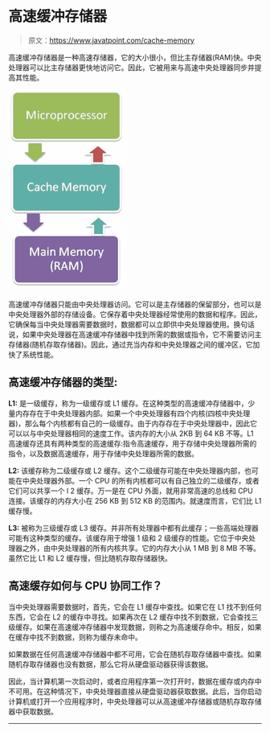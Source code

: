 # 高速缓冲存储器

> 原文：<https://www.javatpoint.com/cache-memory>

高速缓冲存储器是一种高速存储器，它的大小很小，但比主存储器(RAM)快。中央处理器可以比主存储器更快地访问它。因此，它被用来与高速中央处理器同步并提高其性能。

![Cache Memory](img/17c9a2d59265f5ff15149f47f8425f7a.png)

高速缓冲存储器只能由中央处理器访问。它可以是主存储器的保留部分，也可以是中央处理器外部的存储设备。它保存着中央处理器经常使用的数据和程序。因此，它确保每当中央处理器需要数据时，数据都可以立即供中央处理器使用。换句话说，如果中央处理器在高速缓冲存储器中找到所需的数据或指令，它不需要访问主存储器(随机存取存储器)。因此，通过充当内存和中央处理器之间的缓冲区，它加快了系统性能。

## 高速缓冲存储器的类型:

**L1:** 是一级缓存，称为一级缓存或 L1 缓存。在这种类型的高速缓冲存储器中，少量内存存在于中央处理器内部。如果一个中央处理器有四个内核(四核中央处理器)，那么每个内核都有自己的一级缓存。由于内存存在于中央处理器中，因此它可以以与中央处理器相同的速度工作。该内存的大小从 2KB 到 64 KB 不等。L1 高速缓存还具有两种类型的高速缓存:指令高速缓存，用于存储中央处理器所需的指令，以及数据高速缓存，用于存储中央处理器所需的数据。

**L2:** 该缓存称为二级缓存或 L2 缓存。这个二级缓存可能在中央处理器内部，也可能在中央处理器外部。一个 CPU 的所有内核都可以有自己独立的二级缓存，或者它们可以共享一个 l 2 缓存。万一是在 CPU 外面，就用非常高速的总线和 CPU 连接。该缓存的内存大小在 256 KB 到 512 KB 的范围内。就速度而言，它们比 L1 缓存慢。

**L3:** 被称为三级缓存或 L3 缓存。并非所有处理器中都有此缓存；一些高端处理器可能有这种类型的缓存。该缓存用于增强 1 级和 2 级缓存的性能。它位于中央处理器之外，由中央处理器的所有内核共享。它的内存大小从 1 MB 到 8 MB 不等。虽然它比 L1 和 L2 缓存慢，但比随机存取存储器快。

## 高速缓存如何与 CPU 协同工作？

当中央处理器需要数据时，首先，它会在 L1 缓存中查找。如果它在 L1 找不到任何东西，它会在 L2 的缓存中寻找。如果再次在 L2 缓存中找不到数据，它会查找三级缓存。如果在高速缓冲存储器中发现数据，则称之为高速缓存命中。相反，如果在缓存中找不到数据，则称为缓存未命中。

如果数据在任何高速缓冲存储器中都不可用，它会在随机存取存储器中查找。如果随机存取存储器也没有数据，那么它将从硬盘驱动器获得该数据。

因此，当计算机第一次启动时，或者应用程序第一次打开时，数据在缓存或内存中不可用。在这种情况下，中央处理器直接从硬盘驱动器获取数据。此后，当你启动计算机或打开一个应用程序时，中央处理器可以从高速缓冲存储器或随机存取存储器中获取数据。

* * *